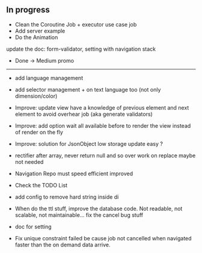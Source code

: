 ## In progress

- Clean the Coroutine Job + executor use case job
- Add server example
- Do the Animation

update the doc: form-validator, setting with navigation stack

- Done -> Medium promo

**** ****

- add language management
- add selector management + on text language too (not only dimension/color)

- Improve: update view have a knowledge of previous element and next element to avoid overhear job (aka generate validators)
- Improve: add option wait all available before to render the view instead of render on the fly
- Improve: solution for JsonObject low storage update easy ?
- rectifier after array, never return null and so over work on replace maybe not needed
- Navigation Repo must speed efficient improved
- Check the TODO List

- add config to remove hard string inside di

- When do the ttl stuff, improve the database code. Not readable, not scalable, not maintainable... fix the cancel bug stuff
- doc for setting


- Fix unique constraint failed be cause job not cancelled when navigated faster than the on demand data arrive.

